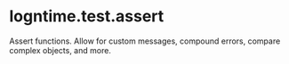 # logntime.test.assert

Assert functions. Allow for custom messages, compound errors, compare complex objects, and more.
